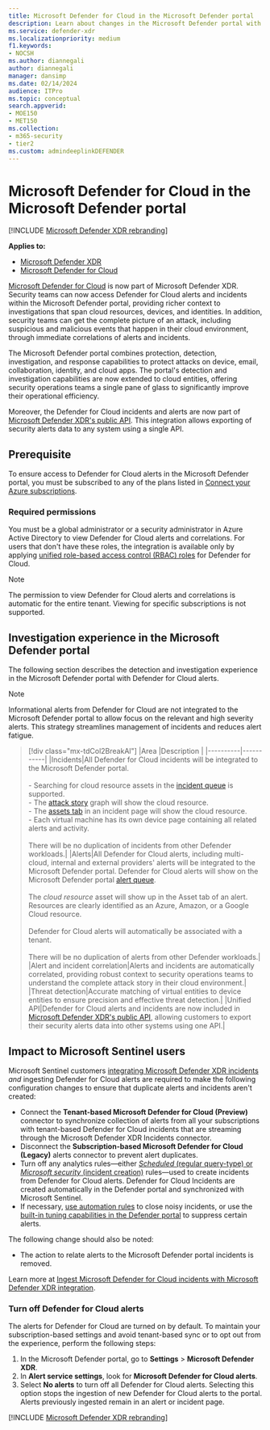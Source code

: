 ```yaml
---
title: Microsoft Defender for Cloud in the Microsoft Defender portal
description: Learn about changes in the Microsoft Defender portal with the Microsoft Defender for Cloud integration.
ms.service: defender-xdr
ms.localizationpriority: medium
f1.keywords:
- NOCSH
ms.author: diannegali
author: diannegali
manager: dansimp
ms.date: 02/14/2024
audience: ITPro
ms.topic: conceptual
search.appverid: 
- MOE150
- MET150
ms.collection: 
- m365-security 
- tier2
ms.custom: admindeeplinkDEFENDER
---
```


# Microsoft Defender for Cloud in the Microsoft Defender portal

[!INCLUDE [Microsoft Defender XDR rebranding](../includes/microsoft-defender.md)]

**Applies to:**

- [Microsoft Defender XDR](microsoft-365-defender.md)
- [Microsoft Defender for Cloud](/azure/defender-for-cloud/)

[Microsoft Defender for Cloud](/azure/defender-for-cloud/defender-for-cloud-introduction) is now part of Microsoft Defender XDR. Security teams can now access Defender for Cloud alerts and incidents within the Microsoft Defender portal, providing richer context to investigations that span cloud resources, devices, and identities. In addition, security teams can get the complete picture of an attack, including suspicious and malicious events that happen in their cloud environment, through immediate correlations of alerts and incidents.

The Microsoft Defender portal combines protection, detection, investigation, and response capabilities to protect attacks on device, email, collaboration, identity, and cloud apps. The portal's detection and investigation capabilities are now extended to cloud entities, offering security operations teams a single pane of glass to significantly improve their operational efficiency.

Moreover, the Defender for Cloud incidents and alerts are now part of [Microsoft Defender XDR's public API](api-overview.md). This integration allows exporting of security alerts data to any system using a single API.

## Prerequisite

To ensure access to Defender for Cloud alerts in the Microsoft Defender portal, you must be subscribed to any of the plans listed in [Connect your Azure subscriptions](/azure/defender-for-cloud/connect-azure-subscription).

### Required permissions

You must be a global administrator or a security administrator in Azure Active Directory to view Defender for Cloud alerts and correlations. For users that don't have these roles, the integration is available only by applying [unified role-based access control (RBAC) roles](manage-rbac.md) for Defender for Cloud.

> [!NOTE]
> The permission to view Defender for Cloud alerts and correlations is automatic for the entire tenant. Viewing for specific subscriptions is not supported.

## Investigation experience in the Microsoft Defender portal

The following section describes the detection and investigation experience in the Microsoft Defender portal with Defender for Cloud alerts.

> [!NOTE]
> Informational alerts from Defender for Cloud are not integrated to the Microsoft Defender portal to allow focus on the relevant and high severity alerts. This strategy streamlines management of incidents and reduces alert fatigue.

> [!div class="mx-tdCol2BreakAl"]
> |Area   |Description   |
> |----------|-----------|
> |Incidents|All Defender for Cloud incidents will be integrated to the Microsoft Defender portal.</br></br> - Searching for cloud resource assets in the [incident queue](incident-queue.md) is supported.</br> - The [attack story](investigate-incidents.md#attack-story) graph will show the cloud resource.</br> - The [assets tab](investigate-incidents.md#assets) in an incident page will show the cloud resource.</br> - Each virtual machine has its own device page containing all related alerts and activity.</br></br> There will be no duplication of incidents from other Defender workloads.|
> |Alerts|All Defender for Cloud alerts, including multi-cloud, internal and external providers' alerts will be integrated to the Microsoft Defender portal. Defender for Cloud alerts will show on the Microsoft Defender portal [alert queue](/microsoft-365/security/defender-endpoint/alerts-queue-endpoint-detection-response).</br></br> The *cloud resource* asset will show up in the Asset tab of an alert. Resources are clearly identified as an Azure, Amazon, or a Google Cloud resource.</br></br>Defender for Cloud alerts will automatically be associated with a tenant.</br></br>There will be no duplication of alerts from other Defender workloads.|
> |Alert and incident correlation|Alerts and incidents are automatically correlated, providing robust context to security operations teams to understand the complete attack story in their cloud environment.|
> |Threat detection|Accurate matching of virtual entities to device entities to ensure precision and effective threat detection.|
> |Unified API|Defender for Cloud alerts and incidents are now included in [Microsoft Defender XDR's public API](api-overview.md), allowing customers to export their security alerts data into other systems using one API.|

## Impact to Microsoft Sentinel users

Microsoft Sentinel customers [integrating Microsoft Defender XDR incidents](/azure/sentinel/microsoft-365-defender-sentinel-integration) *and* ingesting Defender for Cloud alerts are required to make the following configuration changes to ensure that duplicate alerts and incidents aren't created:

- Connect the **Tenant-based Microsoft Defender for Cloud (Preview)** connector to synchronize collection of alerts from all your subscriptions with tenant-based Defender for Cloud incidents that are streaming through the Microsoft Defender XDR Incidents connector.
- Disconnect the **Subscription-based Microsoft Defender for Cloud (Legacy)** alerts connector to prevent alert duplicates.
- Turn off any analytics rules&mdash;either [*Scheduled* (regular query-type) or *Microsoft security* (incident creation)](/azure/sentinel/detect-threats-built-in) rules&mdash;used to create incidents from Defender for Cloud alerts. Defender for Cloud Incidents are created automatically in the Defender portal and synchronized with Microsoft Sentinel.
- If necessary, [use automation rules](/azure/sentinel/create-manage-use-automation-rules) to close noisy incidents, or use the [built-in tuning capabilities in the Defender portal](investigate-alerts.md#tune-an-alert) to suppress certain alerts.

The following change should also be noted:

- The action to relate alerts to the Microsoft Defender portal incidents is removed.

Learn more at [Ingest Microsoft Defender for Cloud incidents with Microsoft Defender XDR integration](/azure/sentinel/ingest-defender-for-cloud-incidents).

### Turn off Defender for Cloud alerts

The alerts for Defender for Cloud are turned on by default. To maintain your subscription-based settings and avoid tenant-based sync or to opt out from the experience, perform the following steps:

1. In the Microsoft Defender portal, go to **Settings** > **Microsoft Defender XDR**.
2. In **Alert service settings**, look for **Microsoft Defender for Cloud alerts**.
3. Select **No alerts** to turn off all Defender for Cloud alerts. Selecting this option stops the ingestion of new Defender for Cloud alerts to the portal. Alerts previously ingested remain in an alert or incident page.

[!INCLUDE [Microsoft Defender XDR rebranding](../../includes/defender-m3d-techcommunity.md)]
